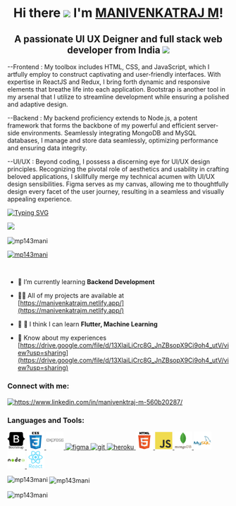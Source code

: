
<h1 align="center">
  Hi there <img src="https://media.giphy.com/media/hvRJCLFzcasrR4ia7z/giphy.gif" width="28"> I'm <a href="https://www.linkedin.com/in/ajay-84sia">MANIVENKATRAJ M</a>!
</h1> 
<h2 align="center">A passionate UI UX Deigner and full stack web developer from India <img src="https://github.com/TheDudeThatCode/TheDudeThatCode/blob/master/Assets/Earth.gif" width="29"> </h2>

--Frontend : My toolbox includes HTML, CSS, and JavaScript, which I artfully employ to construct captivating and user-friendly interfaces. With expertise in ReactJS and Redux, I bring forth dynamic and responsive elements that breathe life into each application. Bootstrap is another tool in my arsenal that I utilize to streamline development while ensuring a polished and adaptive design.

--Backend : My backend proficiency extends to Node.js, a potent framework that forms the backbone of my powerful and efficient server-side environments. Seamlessly integrating MongoDB and MySQL databases, I manage and store data seamlessly, optimizing performance and ensuring data integrity.


--UI/UX : Beyond coding, I possess a discerning eye for UI/UX design principles. Recognizing the pivotal role of aesthetics and usability in crafting beloved applications, I skillfully merge my technical acumen with UI/UX design sensibilities. Figma serves as my canvas, allowing me to thoughtfully design every facet of the user journey, resulting in a seamless and visually appealing experience.




 
 <a href="https://git.io/typing-svg"><img src="https://readme-typing-svg.demolab.com?font=Poppins&size=40&pause=1000&color=F74AE2&vCenter=true&width=435&lines=Hi+I'm+a+UI+UX+Designer+;Hello!+I'm+a+Full+stack+Developer" alt="Typing SVG" /></a>
      </p>
       
<img src="https://user-images.githubusercontent.com/73097560/115834477-dbab4500-a447-11eb-908a-139a6edaec5c.gif">

  























<p align="left"> <img src="https://komarev.com/ghpvc/?username=mp143mani&label=Profile%20views&color=0e75b6&style=flat" alt="mp143mani" /> </p>

<p align="left"> <a href="https://github.com/ryo-ma/github-profile-trophy"><img src="https://github-profile-trophy.vercel.app/?username=mp143mani" alt="mp143mani" /></a> </p>

<p align="left"> <a href="https://twitter.com/" target="blank"><img src="https://img.shields.io/twitter/follow/?logo=twitter&style=for-the-badge" alt="" /></a> </p>

- 🌱 I’m currently learning **Backend Development**

- 👨‍💻 All of my projects are available at [https://manivenkatrajm.netlify.app/](https://manivenkatrajm.netlify.app/)

- 💬 💬 I think I can learn **Flutter, Machine Learning**

- 📄 Know about my experiences [https://drive.google.com/file/d/13XlaiLiCrc8G_JnZBsopX9Ci9oh4_utV/view?usp=sharing](https://drive.google.com/file/d/13XlaiLiCrc8G_JnZBsopX9Ci9oh4_utV/view?usp=sharing)

<h3 align="left">Connect with me:</h3>
<p align="left">
<a href="https://linkedin.com/in/https://www.linkedin.com/in/manivenktraj-m-560b20287/" target="blank"><img align="center" src="https://raw.githubusercontent.com/rahuldkjain/github-profile-readme-generator/master/src/images/icons/Social/linked-in-alt.svg" alt="https://www.linkedin.com/in/manivenktraj-m-560b20287/" height="30" width="40" /></a>
</p>

<h3 align="left">Languages and Tools:</h3>
<p align="left"> <a href="https://getbootstrap.com" target="_blank" rel="noreferrer"> <img src="https://raw.githubusercontent.com/devicons/devicon/master/icons/bootstrap/bootstrap-plain-wordmark.svg" alt="bootstrap" width="40" height="40"/> </a> <a href="https://www.w3schools.com/css/" target="_blank" rel="noreferrer"> <img src="https://raw.githubusercontent.com/devicons/devicon/master/icons/css3/css3-original-wordmark.svg" alt="css3" width="40" height="40"/> </a> <a href="https://expressjs.com" target="_blank" rel="noreferrer"> <img src="https://raw.githubusercontent.com/devicons/devicon/master/icons/express/express-original-wordmark.svg" alt="express" width="40" height="40"/> </a> <a href="https://www.figma.com/" target="_blank" rel="noreferrer"> <img src="https://www.vectorlogo.zone/logos/figma/figma-icon.svg" alt="figma" width="40" height="40"/> </a> <a href="https://git-scm.com/" target="_blank" rel="noreferrer"> <img src="https://www.vectorlogo.zone/logos/git-scm/git-scm-icon.svg" alt="git" width="40" height="40"/> </a> <a href="https://heroku.com" target="_blank" rel="noreferrer"> <img src="https://www.vectorlogo.zone/logos/heroku/heroku-icon.svg" alt="heroku" width="40" height="40"/> </a> <a href="https://www.w3.org/html/" target="_blank" rel="noreferrer"> <img src="https://raw.githubusercontent.com/devicons/devicon/master/icons/html5/html5-original-wordmark.svg" alt="html5" width="40" height="40"/> </a> <a href="https://developer.mozilla.org/en-US/docs/Web/JavaScript" target="_blank" rel="noreferrer"> <img src="https://raw.githubusercontent.com/devicons/devicon/master/icons/javascript/javascript-original.svg" alt="javascript" width="40" height="40"/> </a> <a href="https://www.mongodb.com/" target="_blank" rel="noreferrer"> <img src="https://raw.githubusercontent.com/devicons/devicon/master/icons/mongodb/mongodb-original-wordmark.svg" alt="mongodb" width="40" height="40"/> </a> <a href="https://www.mysql.com/" target="_blank" rel="noreferrer"> <img src="https://raw.githubusercontent.com/devicons/devicon/master/icons/mysql/mysql-original-wordmark.svg" alt="mysql" width="40" height="40"/> </a> <a href="https://nodejs.org" target="_blank" rel="noreferrer"> <img src="https://raw.githubusercontent.com/devicons/devicon/master/icons/nodejs/nodejs-original-wordmark.svg" alt="nodejs" width="40" height="40"/> </a> <a href="https://reactjs.org/" target="_blank" rel="noreferrer"> <img src="https://raw.githubusercontent.com/devicons/devicon/master/icons/react/react-original-wordmark.svg" alt="react" width="40" height="40"/> </a> </p>

<p><img align="left" src="https://github-readme-stats.vercel.app/api/top-langs?username=mp143mani&show_icons=true&locale=en&layout=compact" alt="mp143mani" /></p>

<p>&nbsp;<img align="center" src="https://github-readme-stats.vercel.app/api?username=mp143mani&show_icons=true&locale=en" alt="mp143mani" /></p>

<p><img align="center" src="https://github-readme-streak-stats.herokuapp.com/?user=mp143mani&" alt="mp143mani" /></p>

